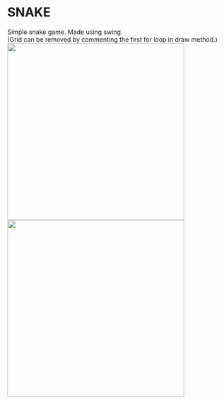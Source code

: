 # SNAKE
Simple snake game. Made using swing.  
(Grid can be removed by commenting the first for loop in draw method.)  
<img width="400" height="400" src="https://user-images.githubusercontent.com/72816570/135616993-f6a4173e-6374-46b6-9ebc-852fb5932db7.jpg">
<img width="400" heigth="100" src="https://user-images.githubusercontent.com/72816570/135617101-a781f123-4086-40ad-adf2-ebfbb3e7acaf.png">
